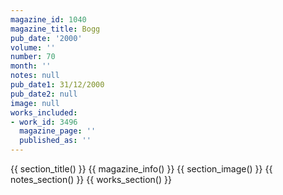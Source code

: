 ```yaml
---
magazine_id: 1040
magazine_title: Bogg
pub_date: '2000'
volume: ''
number: 70
month: ''
notes: null
pub_date1: 31/12/2000
pub_date2: null
image: null
works_included:
- work_id: 3496
  magazine_page: ''
  published_as: ''
---
```


{{ section_title() }}
{{ magazine_info() }}
{{ section_image() }}
{{ notes_section() }}
{{ works_section() }}
